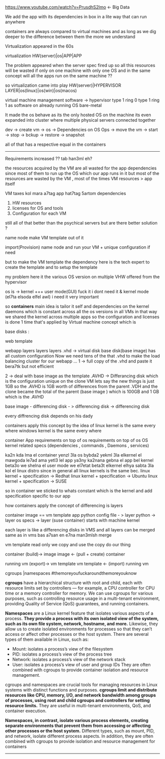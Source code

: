 https://www.youtube.com/watch?v=PrusdhS2lmo <- Big Data


We add the app with its dependencies in box in a lite way that can run anywhere 

containers are always compared to virtual machines and as long as we dig deeper to the difference between them the more we understand 

Virtualization appeared in the 60s 


virtualization
HW(server)|os|APP|APP

The problem appeared when the server spec fired up so all this resources will be wasted if only on one machine with only one OS and in the same concept will all the apps run on the same machine ?? 

so virtualization came into play 
HW(server)|HYPERVISOR LAYER|os(linux)|os(win)|os(macos)

virtual machine management software -> hypervisor
type 1 ring 0 
type 1 ring 1 
as software on already running OS
bare-metal 

It made the os behave as its the only hosted OS on the machine 
its even expanded into cluster where multiple physical servers connected together

dev -> create vm -> os -> Dependencies on OS
Ops -> move the vm -> start -> stop -> bckup -> restore -> snapshot


all of that has a respective equal in the containers 

------------------------------------------------------

Requirements increased ?? tab han3ml eh?

the resources acquired by the VM are all wasted for the app dependencies since most of them to run up the OS which our app runs in it but most of the resources are wasted by the VM , most of the times 
VM resources > app itself 

VM taxes kol mara a7tag app hat7tag 5artom dependencies

1) HW resources
2) licenses for OS and tools 
3) Configuration for each VM

still all of that better than the psychical servers but are there better solution ? 

name node make VM template out of it 

import(Provision) name node and run your VM + unique configuration if need 

but to make the VM template the dependency here is the tech expert to create the template and to setup the template 


my problem here it the various OS version on multiple VHW offered from the hypervisor 


os is -> kernel +++ user mode(GUI) fuck it i dont need it & kernel mode (el7ta elsoda elfel awl) i need it very important 


so **containers** main idea is tailor it self and dependencies on the kernel daemons which is constant across all the os versions in all VMs in that way we shared the kernel across multiple apps so the configuration and licenses is done 1 time that's applied by Virtual machine concept  which is 

base disks :

web template 
  
webapp 
layers 
layers 
layers 
.vhd -> virtual disk base disk(base image) has all custom configuration
Now we need tens of the that .vhd to make the load balancing cluster for our webapp ... 
1 -> full copy of the .vhd and paste it bera7tk but not efficient 

2 -> deal with base image as the template 
.AVHD -> Differancing disk which is the configuration unique on the clone VM lets say the new things is just 1GB so the .AVHD is 1GB worth of differences from the parent .VDH and the clone became the total of the parent (base image ) which is 100GB and 1 GB which is the .AVHD


base image - differencing disk - > differencing disk -> differencing disk

every diffrencing disk depends on his dady 



containers apply this concept by the idea of linux kernel is the same every where windows kernel is the same every where 


container 
App
requirements on top of os
requirements on top of os
OS kernel related specs (dependencies , commands , Daemons , services)



ka2n kda lma el container yenzl 3la os bybda2 yekml 3la elkernel el mawgoda le7ad ama yetl3 lel app 
ya3ny ka2nana gebna el app bel kernel beta3o we shelna el user mode we el7etat beta3t elkernel elhya sabta 3la kol el linux distro since in general all linux kernels is the same bec. 
linux kernel + specification -> Redhat
linux kernel + specification -> Ubuntu
linux kernel + specification -> SUSE


so in container we sticked to whats constant which is the kernel and add specification specific to our app 





how containers apply the concept of differencing is layers 



container image == vm template
app 
python config file - > layer
python   -> layer 
os specs -> layer (suse container)
starts with machine kernel

each layer is like a differencing disks in VMS and all layers can be merged same as in vms bas a7san en e7na man3mlsh merge 

vm template read only we copy and use the copy do our thing 

container (build)-> image
image <- (pull + create) container

running vm (export)-> vm template
vm template <- (import) running vm


cgroups |namespaces #themoreyoufuckaroundthemoreyouknow 

**cgroups** have a hierarchical structure with root and child, each with resource limits set by controllers — for example, a CPU controller for CPU time or a memory controller for memory.
We can use cgroups for various purposes, such as controlling resource usage in a multi-tenant environment, providing Quality of Service (QoS) guarantees, and running containers.

**Namespaces** are a Linux kernel feature that isolates various aspects of a process. **They provide a process with its own isolated view of the system, such as its own file system, network, hostname, and more.** Likewise, they allow us to create isolated environments for processes so that they can’t access or affect other processes or the host system.
There are several types of them available in Linux, such as:
- Mount: isolates a process’s view of the filesystem
- PID: isolates a process’s view of the process tree
- Network: isolates a process’s view of the network stack
- User: isolates a process’s view of user and group IDs
They are often combined with cgroups to provide container isolation and resource management.

cgroups and namespaces are crucial tools for managing resources in Linux systems with distinct functions and purposes. **cgroups limit and distribute resources like CPU, memory, I/O, and network bandwidth among groups of processes, using root and child cgroups and controllers for setting resource limits.** They are useful in multi-tenant environments, QoS, and container execution.

**Namespaces, in contrast, isolate various process elements, creating separate environments that prevent them from accessing or affecting other processes or the host system.** Different types, such as mount, PID, and network, isolate different process aspects. In addition, they are often combined with cgroups to provide isolation and resource management for containers

--------------------------------------

